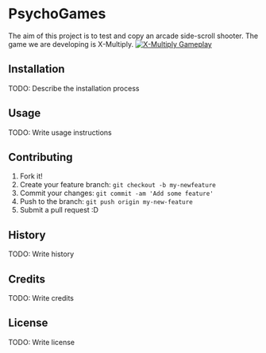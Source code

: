 # PsychoGames

The aim of this project is to test and copy an arcade side-scroll shooter. The game we are developing is X-Multiply.
[![X-Multiply Gameplay](http://img1.game-oldies.com/sites/default/files/packshots/coin-op-arcade/xmultiplm72.png)](https://www.youtube.com/watch?v=GcoOZxjrLdk)
## Installation
TODO: Describe the installation process
## Usage
TODO: Write usage instructions
## Contributing
1. Fork it!
2. Create your feature branch: `git checkout -b my-newfeature`
3. Commit your changes: `git commit -am 'Add some
feature'`
4. Push to the branch: `git push origin my-new-feature`
5. Submit a pull request :D
## History
TODO: Write history
## Credits
TODO: Write credits
## License
TODO: Write license
